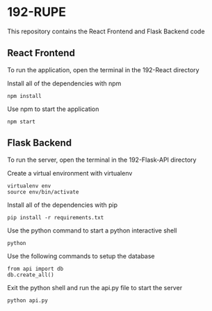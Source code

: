 # 192-RUPE

This repository contains the React Frontend and Flask Backend code

## React Frontend

To run the application, open the terminal in the 192-React directory

Install all of the dependencies with npm

```
npm install
```

Use npm to start the application

```
npm start
```

## Flask Backend

To run the server, open the terminal in the 192-Flask-API directory

Create a virtual environment with virtualenv

```
virtualenv env
source env/bin/activate
```

Install all of the dependencies with pip

```
pip install -r requirements.txt
```

Use the python command to start a python interactive shell 

```
python
```

Use the following commands to setup the database

```
from api import db
db.create_all()
```

Exit the python shell and run the api.py file to start the server

```
python api.py
```
